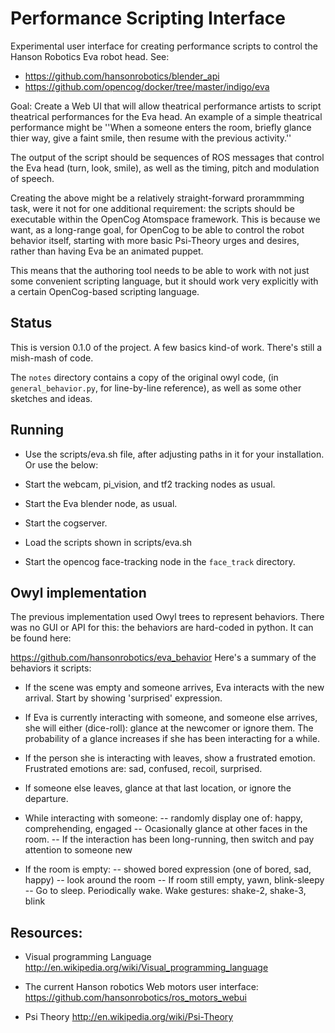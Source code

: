 Performance Scripting Interface
===============================
Experimental user interface for creating performance scripts to control
the Hanson Robotics Eva robot head. See:

* https://github.com/hansonrobotics/blender_api
* https://github.com/opencog/docker/tree/master/indigo/eva

Goal: Create a Web UI that will allow theatrical performance artists
to script theatrical performances for the Eva head.  An example of a
simple theatrical performance might be ''When a someone enters the room,
briefly glance thier way, give a faint smile, then resume with the
previous activity.''

The output of the script should be sequences of ROS messages that
control the Eva head (turn, look, smile), as well as the timing, pitch
and modulation of speech.

Creating the above might be a relatively straight-forward prorammming
task, were it not for one additional requirement: the scripts should be
executable within the OpenCog Atomspace framework. This is because we
want, as a long-range goal, for OpenCog to be able to control the robot
behavior itself, starting with more basic Psi-Theory urges and desires,
rather than having Eva be an animated puppet.

This means that the authoring tool needs to be able to work with not
just some convenient scripting language, but it should work very
explicitly with a certain OpenCog-based scripting language.

Status
------
This is version 0.1.0 of the project. A few basics kind-of work.
There's still a mish-mash of code.

The `notes` directory contains a copy of the original owyl code,
(in `general_behavior.py`, for line-by-line reference), as well
as some other sketches and ideas.

Running
-------
* Use the scripts/eva.sh file, after adjusting paths in it for your
  installation. Or use the below:

* Start the webcam, pi_vision, and tf2 tracking nodes as usual.
* Start the Eva blender node, as usual.
* Start the cogserver.
* Load the scripts shown in scripts/eva.sh
* Start the opencog face-tracking node in the `face_track` directory.

Owyl implementation
-------------------
The previous implementation used Owyl trees to represent behaviors.
There was no GUI or API for this: the behaviors are hard-coded in
python.  It can be found here:

https://github.com/hansonrobotics/eva_behavior
Here's a summary of the behaviors it scripts:

 * If the scene was empty and someone arrives, Eva interacts with the
   new arrival. Start by showing 'surprised' expression.

 * If Eva is currently interacting with someone, and someone else
   arrives, she will either (dice-roll): glance at the newcomer or
   ignore them.   The probability of a glance increases if she has
   been interacting for a while.

 * If the person she is interacting with leaves, show a frustrated
   emotion. Frustrated emotions are: sad, confused, recoil, surprised.

 * If someone else leaves, glance at that last location, or ignore
   the departure.

 * While interacting with someone:
   -- randomly display one of: happy, comprehending, engaged
   -- Ocasionally glance at other faces in the room.
   -- If the interaction has been long-running, then switch and pay
      attention to someone new

 * If the room is empty:
   -- showed bored expression (one of bored, sad, happy)
   -- look around the room
   -- If room still empty, yawn, blink-sleepy
   -- Go to sleep. Periodically wake. Wake gestures: shake-2, shake-3,
      blink


Resources:
----------
* Visual programming Language
  http://en.wikipedia.org/wiki/Visual_programming_language

* The current Hanson robotics Web motors user interface:
  https://github.com/hansonrobotics/ros_motors_webui

* Psi Theory
  http://en.wikipedia.org/wiki/Psi-Theory
